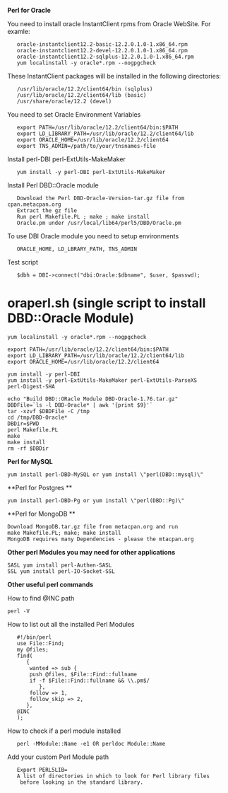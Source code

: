 **Perl for Oracle**

You need to install oracle InstantClient rpms from Oracle WebSite. For
examle:
```
   oracle-instantclient12.2-basic-12.2.0.1.0-1.x86_64.rpm
   oracle-instantclient12.2-devel-12.2.0.1.0-1.x86_64.rpm
   oracle-instantclient12.2-sqlplus-12.2.0.1.0-1.x86_64.rpm
   yum localinstall -y oracle*.rpm --nogpgcheck
```
These InstantClient packages will be installed in the following
directories:
```
   /usr/lib/oracle/12.2/client64/bin (sqlplus)
   /usr/lib/oracle/12.2/client64/lib (basic)
   /usr/share/oracle/12.2 (devel)
```
You need to set Oracle Environment Variables
```
   export PATH=/usr/lib/oracle/12.2/client64/bin:$PATH
   export LD_LIBRARY_PATH=/usr/lib/oracle/12.2/client64/lib
   export ORACLE_HOME=/usr/lib/oracle/12.2/client64
   export TNS_ADMIN=/path/to/your/tnsnames-file
```
Install perl-DBI perl-ExtUtils-MakeMaker
```
   yum install -y perl-DBI perl-ExtUtils-MakeMaker
```
Install Perl DBD::Oracle module
```
   Download the Perl DBD-Oracle-Version-tar.gz file from cpan.metacpan.org
   Extract the gz file
   Run perl Makefile.PL ; make ; make install
   Oracle.pm under /usr/local/lib64/perl5/DBD/Oracle.pm
```
To use DBI Oracle module you need to setup environments
```
   ORACLE_HOME, LD_LBRARY_PATH, TNS_ADMIN
```
Test script
```use DBI;
   $dbh = DBI->connect("dbi:Oracle:$dbname", $user, $passwd);
```
# oraperl.sh (single script to install DBD::Oracle Module)
```
yum localinstall -y oracle*.rpm --nogpgcheck

export PATH=/usr/lib/oracle/12.2/client64/bin:$PATH
export LD_LIBRARY_PATH=/usr/lib/oracle/12.2/client64/lib
export ORACLE_HOME=/usr/lib/oracle/12.2/client64

yum install -y perl-DBI
yum install -y perl-ExtUtils-MakeMaker perl-ExtUtils-ParseXS
perl-Digest-SHA

echo "Build DBD::ORacle Module DBD-Oracle-1.76.tar.gz"
DBDFile=`ls -l DBD-Oracle* | awk '{print $9}'`
tar -xzvf $DBDFile -C /tmp
cd /tmp/DBD-Oracle*
DBDir=$PWD
perl Makefile.PL
make
make install
rm -rf $DBDir
```
**Perl for MySQL**
```
yum install perl-DBD-MySQL or yum install \"perl(DBD::mysql)\"
```
**Perl for Postgres **
```
yum install perl-DBD-Pg or yum install \"perl(DBD::Pg)\"
```
**Perl for MongoDB **
```
Download MongoDB.tar.gz file from metacpan.org and run
make Makefile.PL; make; make install
MongoDB requires many Dependencies - please the mtacpan.org
```
**Other perl Modules you may need for other applications**
```
SASL yum install perl-Authen-SASL
SSL yum install perl-IO-Socket-SSL
```

**Other useful perl commands**

How to find @INC path
```
perl -V
```
How to list out all the installed Perl Modules
```
   #!/bin/perl
   use File::Find;
   my @files;
   find(
      {
       wanted => sub {
       push @files, $File::Find::fullname
       if -f $File::Find::fullname && \\.pm$/
          },
       follow => 1,
       follow_skip => 2,
      },
   @INC
   );
```
How to check if a perl module installed
```
   perl -MModule::Name -e1 OR perldoc Module::Name
```
Add your custom Perl Module path
```
   Export PERL5LIB=
   A list of directories in which to look for Perl library files
    before looking in the standard library.
```
